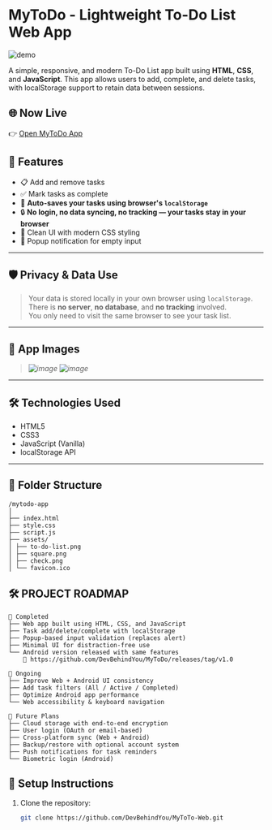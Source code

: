 # MyToDo - Lightweight To-Do List Web App

![demo](https://github.com/user-attachments/assets/195651fc-7fdb-45b3-a3f4-32814ef6fe40)

A simple, responsive, and modern To-Do List app built using **HTML**, **CSS**, and **JavaScript**. This app allows users to add, complete, and delete tasks, with localStorage support to retain data between sessions.

## 🌐 Now Live

👉 [Open MyToDo App]()


## 🚀 Features

- 📋 Add and remove tasks
- ✅ Mark tasks as complete
- 💾 **Auto-saves your tasks using browser's `localStorage`**
- 🔒 **No login, no data syncing, no tracking — your tasks stay in your browser**
- 🎨 Clean UI with modern CSS styling
- 🔔 Popup notification for empty input

---

## 🛡️ Privacy & Data Use

> Your data is stored locally in your own browser using `localStorage`.  
> There is **no server**, **no database**, and **no tracking** involved.  
> You only need to visit the same browser to see your task list.

---

## 📸 App Images

> _![image](https://github.com/user-attachments/assets/d070a1f3-50a1-4dc0-a9b3-077c946ebda6) ![image](https://github.com/user-attachments/assets/ad45ac87-becf-4f79-a9be-0eff44240627)_


---

## 🛠️ Technologies Used

- HTML5
- CSS3
- JavaScript (Vanilla)
- localStorage API

---

## 📂 Folder Structure

```text
/mytodo-app
│
├── index.html
├── style.css
├── script.js
├── assets/
│ ├── to-do-list.png
│ ├── square.png
│ ├── check.png
│ └── favicon.ico
```

## 🛠️ PROJECT ROADMAP

```text
📁 Completed
├── Web app built using HTML, CSS, and JavaScript
├── Task add/delete/complete with localStorage
├── Popup-based input validation (replaces alert)
├── Minimal UI for distraction-free use
└── Android version released with same features  
    🔗 https://github.com/DevBehindYou/MyToDo/releases/tag/v1.0

📁 Ongoing
├── Improve Web + Android UI consistency
├── Add task filters (All / Active / Completed)
├── Optimize Android app performance
└── Web accessibility & keyboard navigation

📁 Future Plans
├── Cloud storage with end-to-end encryption
├── User login (OAuth or email-based)
├── Cross-platform sync (Web + Android)
├── Backup/restore with optional account system
├── Push notifications for task reminders
└── Biometric login (Android)
```

## 🔧 Setup Instructions

1. Clone the repository:
   ```bash
   git clone https://github.com/DevBehindYou/MyToTo-Web.git

